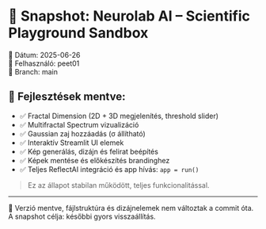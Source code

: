 # 🧠 Snapshot: Neurolab AI – Scientific Playground Sandbox  
📅 Dátum: 2025-06-26  
👤 Felhasználó: peet01  
🌱 Branch: main  

## 🔧 Fejlesztések mentve:
- ✅ Fractal Dimension (2D + 3D megjelenítés, threshold slider)
- ✅ Multifractal Spectrum vizualizáció
- ✅ Gaussian zaj hozzáadás (σ állítható)
- ✅ Interaktív Streamlit UI elemek
- ✅ Kép generálás, dizájn és felirat beépítés
- ✅ Képek mentése és előkészítés brandinghez
- ✅ Teljes ReflectAI integráció és app hívás: `app = run()`

> Ez az állapot stabilan működött, teljes funkcionalitással.

---

📁 Verzió mentve, fájlstruktúra és dizájnelemek nem változtak a commit óta. A snapshot célja: későbbi gyors visszaállítás.